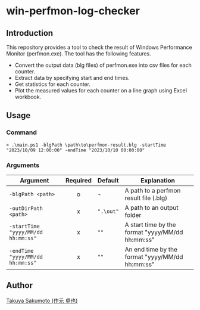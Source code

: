# win-perfmon-log-checker

## Introduction

This repository provides a tool to check the result of Windows Performance Monitor (perfmon.exe).
The tool has the following features.

- Convert the output data (blg files) of perfmon.exe into csv files for each counter.
- Extract data by specifying start and end times.
- Get statistics for each counter.
- Plot the measured values for each counter on a line graph using Excel workbook.

## Usage

### Command

```plaintxt
> .\main.ps1 -blgPath \path\to\perfmon-result.blg -startTime "2023/10/09 12:00:00" -endTime "2023/10/10 00:00:00"
```

### Arguments

| Argument | Required | Default | Explanation |
|-|:-:|-|-|
| `-blgPath <path>` | o | - | A path to a perfmon result file (.blg) |
| `-outDirPath <path>` | x | `".\out"` | A path to an output folder |
| `-startTime "yyyy/MM/dd hh:mm:ss"` | x | `""` | A start time by the format "yyyy/MM/dd hh:mm:ss" |
| `-endTime "yyyy/MM/dd hh:mm:ss"` | x | `""` | An end time by the format "yyyy/MM/dd hh:mm:ss" |

## Author

[Takuya Sakumoto (作元 卓也)](https://github.com/tak-sakumoto)
